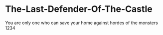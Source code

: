 # The-Last-Defender-Of-The-Castle
You are only one who can save your home against hordes of the monsters
1234